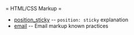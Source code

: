 = HTML/CSS Markup =

  * [position_sticky](position_sticky.md) -- `position: sticky` explanation
  * [email](email/index.md)               -- Email markup known practices
